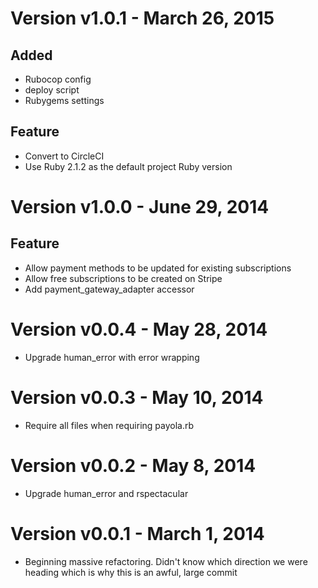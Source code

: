 Version v1.0.1 - March 26, 2015
================================================================================

Added
--------------------------------------------------------------------------------
  * Rubocop config
  * deploy script
  * Rubygems settings

Feature
--------------------------------------------------------------------------------
  * Convert to CircleCI
  * Use Ruby 2.1.2 as the default project Ruby version

Version v1.0.0 - June 29, 2014
================================================================================

Feature
--------------------------------------------------------------------------------
  * Allow payment methods to be updated for existing subscriptions
  * Allow free subscriptions to be created on Stripe
  * Add payment_gateway_adapter accessor

Version v0.0.4 - May 28, 2014
================================================================================

  * Upgrade human_error with error wrapping

Version v0.0.3 - May 10, 2014
================================================================================

  * Require all files when requiring payola.rb

Version v0.0.2 - May 8, 2014
================================================================================

  * Upgrade human_error and rspectacular

Version v0.0.1 - March 1, 2014
================================================================================

  * Beginning massive refactoring. Didn't know which direction we were heading
    which is why this is an awful, large commit

